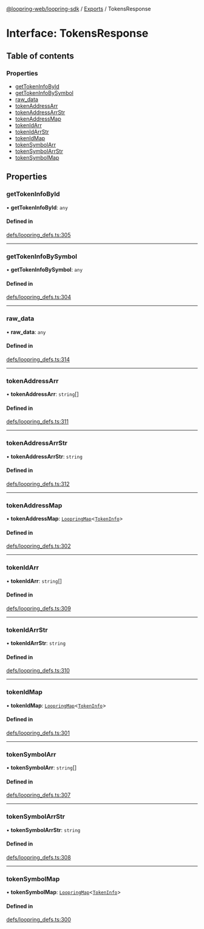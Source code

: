 [@loopring-web/loopring-sdk](../README.md) / [Exports](../modules.md) / TokensResponse

# Interface: TokensResponse

## Table of contents

### Properties

- [getTokenInfoById](TokensResponse.md#gettokeninfobyid)
- [getTokenInfoBySymbol](TokensResponse.md#gettokeninfobysymbol)
- [raw\_data](TokensResponse.md#raw_data)
- [tokenAddressArr](TokensResponse.md#tokenaddressarr)
- [tokenAddressArrStr](TokensResponse.md#tokenaddressarrstr)
- [tokenAddressMap](TokensResponse.md#tokenaddressmap)
- [tokenIdArr](TokensResponse.md#tokenidarr)
- [tokenIdArrStr](TokensResponse.md#tokenidarrstr)
- [tokenIdMap](TokensResponse.md#tokenidmap)
- [tokenSymbolArr](TokensResponse.md#tokensymbolarr)
- [tokenSymbolArrStr](TokensResponse.md#tokensymbolarrstr)
- [tokenSymbolMap](TokensResponse.md#tokensymbolmap)

## Properties

### getTokenInfoById

• **getTokenInfoById**: `any`

#### Defined in

[defs/loopring_defs.ts:305](https://github.com/Loopring/loopring_sdk/blob/9d83b66/src/defs/loopring_defs.ts#L305)

___

### getTokenInfoBySymbol

• **getTokenInfoBySymbol**: `any`

#### Defined in

[defs/loopring_defs.ts:304](https://github.com/Loopring/loopring_sdk/blob/9d83b66/src/defs/loopring_defs.ts#L304)

___

### raw\_data

• **raw\_data**: `any`

#### Defined in

[defs/loopring_defs.ts:314](https://github.com/Loopring/loopring_sdk/blob/9d83b66/src/defs/loopring_defs.ts#L314)

___

### tokenAddressArr

• **tokenAddressArr**: `string`[]

#### Defined in

[defs/loopring_defs.ts:311](https://github.com/Loopring/loopring_sdk/blob/9d83b66/src/defs/loopring_defs.ts#L311)

___

### tokenAddressArrStr

• **tokenAddressArrStr**: `string`

#### Defined in

[defs/loopring_defs.ts:312](https://github.com/Loopring/loopring_sdk/blob/9d83b66/src/defs/loopring_defs.ts#L312)

___

### tokenAddressMap

• **tokenAddressMap**: [`LoopringMap`](LoopringMap.md)<[`TokenInfo`](TokenInfo.md)\>

#### Defined in

[defs/loopring_defs.ts:302](https://github.com/Loopring/loopring_sdk/blob/9d83b66/src/defs/loopring_defs.ts#L302)

___

### tokenIdArr

• **tokenIdArr**: `string`[]

#### Defined in

[defs/loopring_defs.ts:309](https://github.com/Loopring/loopring_sdk/blob/9d83b66/src/defs/loopring_defs.ts#L309)

___

### tokenIdArrStr

• **tokenIdArrStr**: `string`

#### Defined in

[defs/loopring_defs.ts:310](https://github.com/Loopring/loopring_sdk/blob/9d83b66/src/defs/loopring_defs.ts#L310)

___

### tokenIdMap

• **tokenIdMap**: [`LoopringMap`](LoopringMap.md)<[`TokenInfo`](TokenInfo.md)\>

#### Defined in

[defs/loopring_defs.ts:301](https://github.com/Loopring/loopring_sdk/blob/9d83b66/src/defs/loopring_defs.ts#L301)

___

### tokenSymbolArr

• **tokenSymbolArr**: `string`[]

#### Defined in

[defs/loopring_defs.ts:307](https://github.com/Loopring/loopring_sdk/blob/9d83b66/src/defs/loopring_defs.ts#L307)

___

### tokenSymbolArrStr

• **tokenSymbolArrStr**: `string`

#### Defined in

[defs/loopring_defs.ts:308](https://github.com/Loopring/loopring_sdk/blob/9d83b66/src/defs/loopring_defs.ts#L308)

___

### tokenSymbolMap

• **tokenSymbolMap**: [`LoopringMap`](LoopringMap.md)<[`TokenInfo`](TokenInfo.md)\>

#### Defined in

[defs/loopring_defs.ts:300](https://github.com/Loopring/loopring_sdk/blob/9d83b66/src/defs/loopring_defs.ts#L300)
